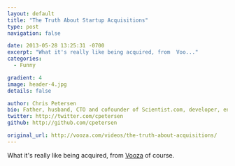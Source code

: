 ```yaml
---
layout: default
title: "The Truth About Startup Acquisitions"
type: post
navigation: false

date: 2013-05-28 13:25:31 -0700
excerpt: "What it's really like being acquired, from  Voo..."
categories:
  - Funny

gradient: 4
image: header-4.jpg
details: false

author: Chris Petersen
bio: Father, husband, CTO and cofounder of Scientist.com, developer, entrepreneur and technologist.
twitter: http://twitter.com/cpetersen
github: http://github.com/cpetersen

original_url: http://vooza.com/videos/the-truth-about-acquisitions/
---
```



What it's really like being acquired, from  [Vooza](http://vooza.com)  of course.

